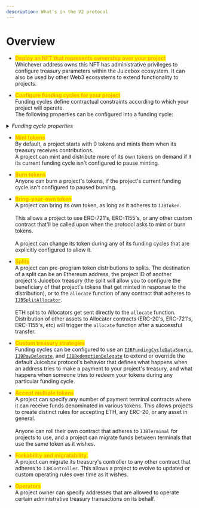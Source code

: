 ```yaml
---
description: What's in the V2 protocol
---
```


# Overview

* <mark style="color:orange;">**Deploy an NFT that represents ownership over your project**</mark> \
  Whichever address owns this NFT has administrative privileges to configure treasury parameters within the Juicebox ecosystem. It can also be used by other Web3 ecosystems to extend functionality to projects.

* <mark style="color:orange;">**Configure funding cycles for your project**</mark> \
  Funding cycles define contractual constraints according to which your project will operate. \
  The following properties can be configured into a funding cycle:

<details>

<summary><em>Funding cycle properties</em></summary>

* <mark style="color:orange;">**Duration**</mark> \
  How long each funding cycle lasts, specified in seconds. All funding cycle properties are unchangeable while it is in progress. Any proposed reconfigurations are only able to take effect during a subsequent cycle. \
  \
  If no reconfigurations were submitted by the project owner or if proposed changes fail the current cycle's ballot, a copy of the latest funding cycle will automatically start once the current one ends. \
  \
  A cycle with no duration lasts indefinitely, and proposed changes can take effect right away.

<!---->

* <mark style="color:orange;">**Distribution limit**</mark> \
  The amount of funds that can be distributed from the project's treasury during a funding cycle. The project owner can pre-program a list of destinations to split distributions. \
  \
  Distributing is a public transaction that anyone can call on a project's behalf.

<!---->

* <mark style="color:orange;">**Overflow allowance**</mark> \
  The amount of treasury funds that the project owner can distribute discretionarily on-demand. \
  \
  This allowance does not reset per-funding cycle, it instead lasts until the project owner explicitly proposes a reconfiguration with a new allowance.

<!---->

* <mark style="color:orange;">**Weight**</mark> \
  A number used to determine how many of the project's tokens should be minted and transferred when payments are received during the funding cycle.

<!---->

* <mark style="color:orange;">**Discount rate**</mark> \
  The percent to automatically decrease the subsequent cycle's weight from the current cycle's weight. \
  \
  The discount rate only applies if the project owner doesn't explicitly reconfigure the subsequent cycle's weight to a custom value.

<!---->

* <mark style="color:orange;">**Ballot**</mark> \
  The address of a contract that adheres to [`IJBFundingCycleBallot`](../specifications/interfaces/ijbfundingcycleballot.md), which can provide custom criteria that prevents a project owner from enacting funding cycle reconfigurations. \
  \
  A simple implementation commonly used by Juicebox projects is to force reconfigurations to be submitted by the project owner at least X days before the end of the current funding cycle, giving the community foresight into any misconfigurations of abuses of power before they take effect. \
  \
  More complex implementation might include on-chain governance.

<!---->

* <mark style="color:orange;">**Reserved rate**</mark> \
  The percent of newly minted tokens during the funding cycle that a project wishes to withhold for custom distributions. The project owner can pre-program a list of destinations to split reserved tokens.

<!---->

* <mark style="color:orange;">**Redemption rate**</mark> \
  The percentage of a project's treasury funds that can be reclaimed by community members by burning the project's tokens during the funding cycle. \
  \
  A rate of 100% suggests a linear proportion, meaning X% of treasury funds can be reclaimed by redeeming X% of the token supply.

<!---->

* <mark style="color:orange;">**Ballot redemption rate**</mark> \
  A project can specify a custom redemption rate that takes effect only when a proposed reconfiguration is waiting to take effect. \
  \
  This can be used to automatically allow for more favorable redemption rates during times of potential change. \

* <mark style="color:orange;">**Pause payments, pause distributions, pause redemptions, pause mint, pause burn**</mark> \
  Projects can pause various bits of its treasury's functionality on a per-funding cycle basis. These functions are unpaused by default. \

* <mark style="color:orange;">**Allow changing tokens, allow terminal migrations, allow controller migrations**</mark> \
  Projects can allow various bits of treasury functionality on a per-funding cycle basis. These functions are disabled by default.

<!---->

* <mark style="color:orange;">**Hold fees**</mark> \
  Any distributions the project makes from its treasury during a funding cycle configured to hold fees will not pay fees directly to the protocol project's treasury. Instead, the project will have the option to add the distributed funds back into its treasury to unlock the held fees. At any point, the project or JuiceboxDAO can process the held fees, which will channel them through to the protocol project's treasury as usual. \
  \
  This allows a project to withdraw funds and later add them back into their Juicebox treasury without incurring fees. \
  \
  This applies to funds distributions from the distribution limit and from its overflow allowance.

* <mark style="color:orange;">**Data source**</mark> \
  The address of a contract that adheres to [`IJBFundingCycleDataSource`](../specifications/interfaces/ijbfundingcycledatasource.md), which can be used to extend or override what happens when your treasury is receiving funds, and what happens when someone tries to redeem from your treasury.


</details>

* <mark style="color:orange;">**Mint tokens**</mark> \
  By default, a project starts with 0 tokens and mints them when its treasury receives contributions. \
  A project can mint and distribute more of its own tokens on demand if it its current funding cycle isn't configured to pause minting.

* <mark style="color:orange;">**Burn tokens**</mark> \
  Anyone can burn a project's tokens, if the project's current funding cycle isn't configured to paused burning.

* <mark style="color:orange;">**Bring-your-own token**</mark> \
  A project can bring its own token, as long as it adheres to `IJBToken`. \
  \
  This allows a project to use ERC-721's, ERC-1155's, or any other custom contract that'll be called upon when the protocol asks to mint or burn tokens. \
  \
  A project can change its token during any of its funding cycles that are explicitly configured to allow it.

* <mark style="color:orange;">**Splits**</mark> \
  A project can pre-program token distributions to splits. The destination of a split can be an Ethereum address, the project ID of another project's Juicebox treasury (the split will allow you to configure the beneficiary of that project's tokens that get minted in response to the distribution), or to the `allocate` function of any contract that adheres to [`IJBSplitAllocator`](../specifications/interfaces/ijbsplitallocator.md). \
  \
  ETH splits to Allocators get sent directly to the `allocate` function. Distribution of other assets to Allocator contracts (ERC-20's, ERC-721's, ERC-1155's, etc) will trigger the `allocate` function after a successful transfer.

* <mark style="color:orange;">**Custom treasury strategies**</mark> \
  Funding cycles can be configured to use an [`IJBFundingCycleDataSource`](../specifications/interfaces/ijbfundingcycledatasource.md), [`IJBPayDelegate`](../specifications/interfaces/ijbpaydelegate.md), and [`IJBRedemptionDelegate`](../specifications/interfaces/ijbredemptiondelegate.md) to extend or override the default Juicebox protocol's behavior that defines what happens when an address tries to make a payment to your project's treasury, and what happens when someone tries to redeem your tokens during any particular funding cycle.

* <mark style="color:orange;">**Accept multiple tokens**</mark> \
  A project can specify any number of payment terminal contracts where it can receive funds denominated in various tokens. This allows projects to create distinct rules for accepting ETH, any ERC-20, or any asset in general. \
  \
  Anyone can roll their own contract that adheres to `IJBTerminal` for projects to use, and a project can migrate funds between terminals that use the same token as it wishes.

* <mark style="color:orange;">**Forkability and migratability.**</mark> \
  A project can migrate its treasury's controller to any other contract that adheres to `IJBController`. This allows a project to evolve to updated or custom operating rules over time as it wishes.

* <mark style="color:orange;">**Operators**</mark> \
  A project owner can specify addresses that are allowed to operate certain administrative treasury transactions on its behalf.
